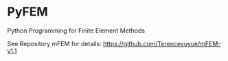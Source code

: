 # PyFEM
Python Programming for Finite Element Methods

See Repository mFEM for details:
              https://github.com/Terenceyuyue/mFEM-v1.1
